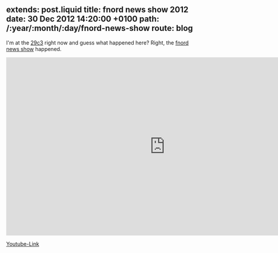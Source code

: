 extends: post.liquid
title: fnord news show 2012
date: 30 Dec 2012 14:20:00 +0100
path: /:year/:month/:day/fnord-news-show
route: blog
---

I'm at the [29c3][] right now and guess what happened here? Right, the [fnord news show][] happened.

<iframe width="853" height="480" src="https://www.youtube.com/embed/X9PlIg5ZWZE" frameborder="0" allowfullscreen></iframe>

[Youtube-Link][]

[29c3]: https://events.ccc.de/congress/2012/wiki/Main_Page
[fnord news show]: http://events.ccc.de/congress/2012/Fahrplan/events/5198.en.html
[youtube-link]: http://www.youtube.com/watch?v=X9PlIg5ZWZE
